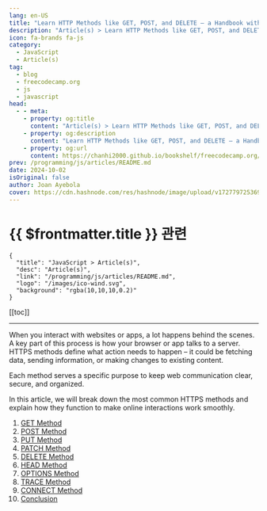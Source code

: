 ```yaml
---
lang: en-US
title: "Learn HTTP Methods like GET, POST, and DELETE – a Handbook with Code Examples"
description: "Article(s) > Learn HTTP Methods like GET, POST, and DELETE – a Handbook with Code Examples"
icon: fa-brands fa-js
category:
  - JavaScript
  - Article(s)
tag:
  - blog
  - freecodecamp.org
  - js
  - javascript
head:
  - - meta:
    - property: og:title
      content: "Article(s) > Learn HTTP Methods like GET, POST, and DELETE – a Handbook with Code Examples"
    - property: og:description
      content: "Learn HTTP Methods like GET, POST, and DELETE – a Handbook with Code Examples"
    - property: og:url
      content: https://chanhi2000.github.io/bookshelf/freecodecamp.org/learn-http-methods-like-get-post-and-delete-a-handbook-with-code-examples/
prev: /programming/js/articles/README.md
date: 2024-10-02
isOriginal: false
author: Joan Ayebola
cover: https://cdn.hashnode.com/res/hashnode/image/upload/v1727797253693/e0d1ebfc-2071-4f2e-8e8b-d47c8f55844e.png
---
```


# {{ $frontmatter.title }} 관련

```component VPCard
{
  "title": "JavaScript > Article(s)",
  "desc": "Article(s)",
  "link": "/programming/js/articles/README.md",
  "logo": "/images/ico-wind.svg",
  "background": "rgba(10,10,10,0.2)"
}
```

[[toc]]

---

<SiteInfo
  name="Learn HTTP Methods like GET, POST, and DELETE – a Handbook with Code Examples"
  desc="When you interact with websites or apps, a lot happens behind the scenes. A key part of this process is how your browser or app talks to a server. HTTPS methods define what action needs to happen – it could be fetching data, sending information, or m..."
  url="https://freecodecamp.org/news/learn-http-methods-like-get-post-and-delete-a-handbook-with-code-examples"
  logo="https://cdn.freecodecamp.org/universal/favicons/favicon.ico"
  preview="https://cdn.hashnode.com/res/hashnode/image/upload/v1727797253693/e0d1ebfc-2071-4f2e-8e8b-d47c8f55844e.png"/>

When you interact with websites or apps, a lot happens behind the scenes. A key part of this process is how your browser or app talks to a server. HTTPS methods define what action needs to happen – it could be fetching data, sending information, or making changes to existing content.

Each method serves a specific purpose to keep web communication clear, secure, and organized.

In this article, we will break down the most common HTTPS methods and explain how they function to make online interactions work smoothly.

1.  [GET Method](get-method)
2.  [POST Method](post-method)
3.  [PUT Method](put-method)
4.  [PATCH Method](patch-method)
5.  [DELETE Method](delete-method)
6.  [HEAD Method](head-method)
7.  [OPTIONS Method](options-method)
8.  [TRACE Method](trace-method)
9.  [CONNECT Method](connect-method)
10.  [Conclusion](conclusion)